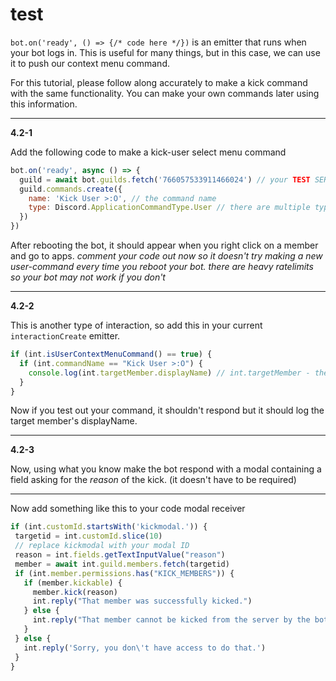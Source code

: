 # test

`bot.on('ready', () => {/* code here */})` is an emitter that runs when your bot logs in. This is useful for many things, but in this case, we can use it to push our context menu command.

For this tutorial, please follow along accurately to make a kick command with the same functionality. You can make your own commands later using this information.

---

**4.2-1**

Add the following code to make a kick-user select menu command
```js
bot.on('ready', async () => {
  guild = await bot.guilds.fetch('766057533911466024') // your TEST SERVER here. fetches a **guild object** based on its ID
  guild.commands.create({
    name: 'Kick User >:O', // the command name
    type: Discord.ApplicationCommandType.User // there are multiple types of commands, this is a user command
  })
})
```

After rebooting the bot, it should appear when you right click on a member and go to apps.
*comment your code out now so it doesn't try making a new user-command every time you reboot your bot. there are heavy ratelimits so your bot may not work if you don't*

---

**4.2-2**

This is another type of interaction, so add this in your current `interactionCreate` emitter.
```js
if (int.isUserContextMenuCommand() == true) {
  if (int.commandName == "Kick User >:O") {
    console.log(int.targetMember.displayName) // int.targetMember - the member that the command is being run on
  }
}
 ```
 Now if you test out your command, it shouldn't respond but it should log the target member's displayName.
 
 ---
 
 **4.2-3**
 
 Now, using what you know make the bot respond with a modal containing a field asking for the *reason* of the kick.
 (it doesn't have to be required)
 
 ---

Now add something like this to your code modal receiver
 
 ```js
 if (int.customId.startsWith('kickmodal.')) {
  targetid = int.customId.slice(10)
  // replace kickmodal with your modal ID
  reason = int.fields.getTextInputValue("reason")
  member = await int.guild.members.fetch(targetid)
  if (int.member.permissions.has("KICK_MEMBERS")) {
    if (member.kickable) {
      member.kick(reason)
      int.reply("That member was successfully kicked.")
    } else {
      int.reply("That member cannot be kicked from the server by the bot.")
    }
  } else {
    int.reply('Sorry, you don\'t have access to do that.')
  }
}
```
